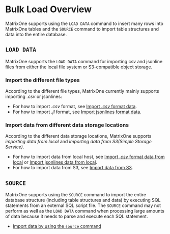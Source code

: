 # Bulk Load Overview

MatrixOne supports using the `LOAD DATA` command to insert many rows into MatrixOne tables and the `SOURCE` command to import table structures and data into the entire database.

## `LOAD DATA`

MatrixOne supports the `LOAD DATA` command for importing csv and jsonline files from either the local file system or S3-compatible object storage.

### Import the different file types

According to the different file types, MatrixOne currently mainly supports importing *.csv* or jsonlines:

- For how to import *.csv* format, see [Import *.csv* format data](load-csv.md).
- For how to import *.jl* format, see [Import jsonlines format data](load-jsonline.md).

### Import data from different data storage locations

According to the different data storage locations, MatrixOne supports *importing data from local* and *importing data from S3(Simple Storage Service)*.

- For how to import data from local host, see [Import *.csv* format data from local](load-csv.md) or [Import jsonlines data from local](load-jsonline.md).
- For how to import data from S3, see [Import data from S3](load-s3.md).

## `SOURCE`

MatrixOne supports using the `SOURCE` command to import the entire database structure (including table structures and data) by executing SQL statements from an external SQL script file. The `SOURCE` command may not perform as well as the `LOAD DATA` command when processing large amounts of data because it needs to parse and execute each SQL statement.

- [Import data by using the `source` command](using-source.md)
